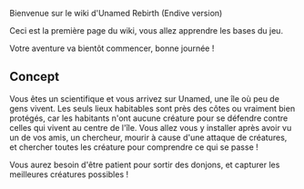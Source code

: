 Bienvenue sur le wiki d'Unamed Rebirth (Endive version) 

Ceci est la première page du wiki, vous allez apprendre les bases du jeu.

Votre aventure va bientôt commencer, bonne journée !

## Concept

Vous êtes un scientifique et vous arrivez sur Unamed, une île où peu de gens vivent. 
Les seuls lieux habitables sont près des côtes ou vraiment bien protégés, car les habitants n'ont aucune créature pour se défendre contre celles qui vivent au centre de l'île. Vous allez vous y installer après avoir vu un de vos amis, un chercheur, mourir à cause d'une attaque de créatures, et chercher toutes les créature pour comprendre ce qui se passe !

Vous aurez besoin d'être patient pour sortir des donjons, et capturer les meilleures créatures possibles !
